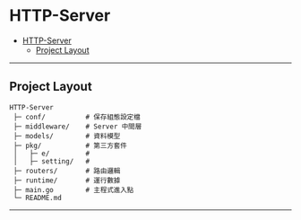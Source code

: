 # HTTP-Server

- [HTTP-Server](#http-server)
  - [Project Layout](#project-layout)

---

## Project Layout

```
HTTP-Server
 ├─ conf/          # 保存組態設定檔
 ├─ middleware/    # Server 中間層
 ├─ models/        # 資料模型
 ├─ pkg/           # 第三方套件
 │   ├─ e/         # 
 │   ├─ setting/   # 
 ├─ routers/       # 路由邏輯
 ├─ runtime/       # 運行數據
 ├─ main.go        # 主程式進入點
 └─ README.md        
```

---
